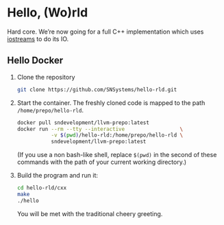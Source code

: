 # Hello, (Wo)rld

Hard core. We’re now going for a full C++ implementation which uses [iostreams](https://en.cppreference.com/w/cpp/io) to do its IO.


## Hello Docker

1. Clone the repository

    ~~~bash
    git clone https://github.com/SNSystems/hello-rld.git
    ~~~

1. Start the container. The freshly cloned code is mapped to the path `/home/prepo/hello-rld`.

    ~~~bash
    docker pull sndevelopment/llvm-prepo:latest
    docker run --rm --tty --interactive                  \
               -v $(pwd)/hello-rld:/home/prepo/hello-rld \
               sndevelopment/llvm-prepo:latest
    ~~~

    (If you use a non bash-like shell, replace `$(pwd)` in the second of these commands with the path of your current working directory.)

1. Build the program and run it:

    ~~~bash
    cd hello-rld/cxx
    make
    ./hello
    ~~~
    
    You will be met with the traditional cheery greeting.
